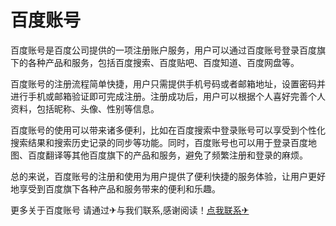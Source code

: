 # 百度账号

百度账号是百度公司提供的一项注册账户服务，用户可以通过百度账号登录百度旗下的各种产品和服务，包括百度搜索、百度贴吧、百度知道、百度网盘等。

百度账号的注册流程简单快捷，用户只需提供手机号码或者邮箱地址，设置密码并进行手机或邮箱验证即可完成注册。注册成功后，用户可以根据个人喜好完善个人资料，包括昵称、头像、性别等信息。

百度账号的使用可以带来诸多便利，比如在百度搜索中登录账号可以享受到个性化搜索结果和搜索历史记录的同步等功能。同时，百度账号也可以用于登录百度地图、百度翻译等其他百度旗下的产品和服务，避免了频繁注册和登录的麻烦。

总的来说，百度账号的注册和使用为用户提供了便利快捷的服务体验，让用户更好地享受到百度旗下各种产品和服务带来的便利和乐趣。

更多关于百度账号 请通过✈与我们联系,感谢阅读！[点我联系✈](https://www.G208.com)